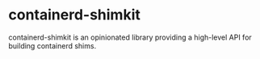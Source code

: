 # containerd-shimkit

containerd-shimkit is an opinionated library providing a high-level API for building containerd shims.
